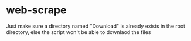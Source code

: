 # web-scrape

Just make sure a directory named "Download" is already exists in the root directory, else the script won't be able to downlaod the files 